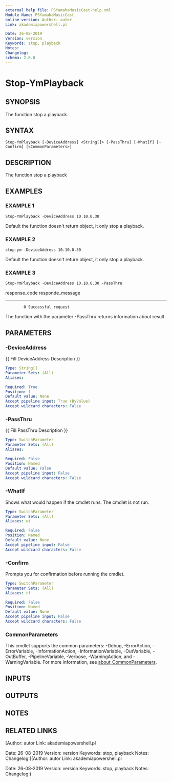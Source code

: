 ```yaml
---
external help file: PSYamahaMusicCast-help.xml
Module Name: PSYamahaMusicCast
online version: Author: autor
Link: akademiapowershell.pl

Date: 26-08-2019
Version: version
Keywords: stop, playback
Notes:
Changelog:
schema: 2.0.0
---
```


# Stop-YmPlayback

## SYNOPSIS
The function stop a playback.

## SYNTAX

```
Stop-YmPlayback [-DeviceAddress] <String[]> [-PassThru] [-WhatIf] [-Confirm] [<CommonParameters>]
```

## DESCRIPTION
The function stop a playback

## EXAMPLES

### EXAMPLE 1
```
Stop-YmPlayback -DeviceAddress 10.10.0.30
```

Default the function doesn't return object, it only stop a playback.

### EXAMPLE 2
```
stop-ym -DeviceAddress 10.10.0.30
```

Default the function doesn't return object, it only stop a playback.

### EXAMPLE 3
```
Stop-YmPlayback -DeviceAddress 10.10.0.30 -PassThru
```

response_code responde_message
------------- ----------------
            0 Successful request

The function with the parameter -PassThru returns information about result.

## PARAMETERS

### -DeviceAddress
{{ Fill DeviceAddress Description }}

```yaml
Type: String[]
Parameter Sets: (All)
Aliases:

Required: True
Position: 1
Default value: None
Accept pipeline input: True (ByValue)
Accept wildcard characters: False
```

### -PassThru
{{ Fill PassThru Description }}

```yaml
Type: SwitchParameter
Parameter Sets: (All)
Aliases:

Required: False
Position: Named
Default value: False
Accept pipeline input: False
Accept wildcard characters: False
```

### -WhatIf
Shows what would happen if the cmdlet runs.
The cmdlet is not run.

```yaml
Type: SwitchParameter
Parameter Sets: (All)
Aliases: wi

Required: False
Position: Named
Default value: None
Accept pipeline input: False
Accept wildcard characters: False
```

### -Confirm
Prompts you for confirmation before running the cmdlet.

```yaml
Type: SwitchParameter
Parameter Sets: (All)
Aliases: cf

Required: False
Position: Named
Default value: None
Accept pipeline input: False
Accept wildcard characters: False
```

### CommonParameters
This cmdlet supports the common parameters: -Debug, -ErrorAction, -ErrorVariable, -InformationAction, -InformationVariable, -OutVariable, -OutBuffer, -PipelineVariable, -Verbose, -WarningAction, and -WarningVariable. For more information, see [about_CommonParameters](http://go.microsoft.com/fwlink/?LinkID=113216).

## INPUTS

## OUTPUTS

## NOTES

## RELATED LINKS

[Author: autor
Link: akademiapowershell.pl

Date: 26-08-2019
Version: version
Keywords: stop, playback
Notes:
Changelog:](Author: autor
Link: akademiapowershell.pl

Date: 26-08-2019
Version: version
Keywords: stop, playback
Notes:
Changelog:)

